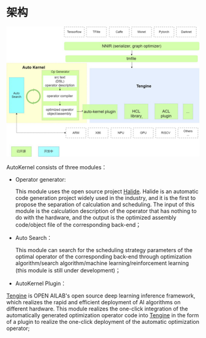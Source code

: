 # 架构  
  
  
![AutoKernel architecture](../Images/architecture.png)

AutoKernel consists of three modules：    
* Operator generator: 

  This module uses the open source project [Halide](https://github.com/halide/Halide). Halide is an automatic code generation project widely used in the industry, and it is the first to propose the separation of calculation and scheduling. The input of this module is the calculation description of the operator that has nothing to do with the hardware, and the output is the optimized assembly code/object file of the corresponding back-end；     

* Auto Search：
  
  This module can search for the scheduling strategy parameters of the optimal operator of the corresponding back-end through optimization algorithm/search algorithm/machine learning/reinforcement learning (this module is still under development)；      
* AutoKernel Plugin：   
  
 [Tengine](https://github.com/OAID/Tengine) is OPEN AILAB's open source deep learning inference framework, which realizes the rapid and efficient deployment of AI algorithms on different hardware. This module realizes the one-click integration of the automatically generated optimization operator code into [Tengine](https://github.com/OAID/Tengine) in the form of a plugin to realize the one-click deployment of the automatic optimization operator;
